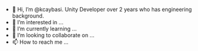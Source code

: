 - 👋 Hi, I’m @kcaybasi. Unity Developer over 2 years who has engineering background.
- 👀 I’m interested in ...
- 🌱 I’m currently learning ...
- 💞️ I’m looking to collaborate on ...
- 📫 How to reach me ...

<!---
kcaybasi/kcaybasi is a ✨ special ✨ repository because its `README.md` (this file) appears on your GitHub profile.
You can click the Preview link to take a look at your changes.
--->
